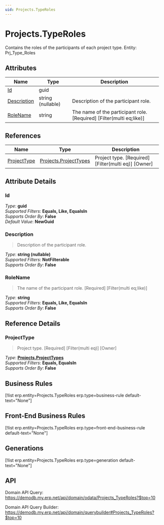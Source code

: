 ```yaml
---
uid: Projects.TypeRoles
---
```

# Projects.TypeRoles

Contains the roles of the participants of each project type. Entity: Prj_Type_Roles

## Attributes

| Name | Type | Description |
| ---- | ---- | --- |
| [Id](Projects.TypeRoles.md#Id) | guid |  
| [Description](Projects.TypeRoles.md#Description) | string (nullable) | Description of the participant role. 
| [RoleName](Projects.TypeRoles.md#RoleName) | string | The name of the participant role. [Required] [Filter(multi eq;like)] 

## References

| Name | Type | Description |
| ---- | ---- | --- |
| [ProjectType](Projects.TypeRoles.md#ProjectType) | [Projects.ProjectTypes](Projects.ProjectTypes.md) | Project type. [Required] [Filter(multi eq)] [Owner] |


## Attribute Details

### Id

_Type_: **guid**  
_Supported Filters_: **Equals, Like, EqualsIn**  
_Supports Order By_: **False**  
_Default Value_: **NewGuid**  

### Description

> Description of the participant role.

_Type_: **string (nullable)**  
_Supported Filters_: **NotFilterable**  
_Supports Order By_: **False**  

### RoleName

> The name of the participant role. [Required] [Filter(multi eq;like)]

_Type_: **string**  
_Supported Filters_: **Equals, Like, EqualsIn**  
_Supports Order By_: **False**  


## Reference Details

### ProjectType

> Project type. [Required] [Filter(multi eq)] [Owner]

_Type_: **[Projects.ProjectTypes](Projects.ProjectTypes.md)**  
_Supported Filters_: **Equals, EqualsIn**  
_Supports Order By_: **False**  



## Business Rules

[!list erp.entity=Projects.TypeRoles erp.type=business-rule default-text="None"]

## Front-End Business Rules

[!list erp.entity=Projects.TypeRoles erp.type=front-end-business-rule default-text="None"]

## Generations

[!list erp.entity=Projects.TypeRoles erp.type=generation default-text="None"]

## API

Domain API Query:
<https://demodb.my.erp.net/api/domain/odata/Projects_TypeRoles?$top=10>

Domain API Query Builder:
<https://demodb.my.erp.net/api/domain/querybuilder#Projects_TypeRoles?$top=10>


